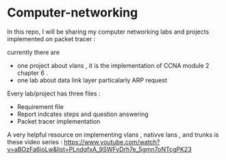 # Computer-networking
In this repo, I will be sharing my computer networking labs and projects implemented on packet tracer  :

currently there are 
* one project about vlans , it is the implementation of CCNA module 2 chapter 6  . 
* one lab about data link layer particalarly ARP request  

Every lab/project has three  files :  
* Requirement file 
* Report indcates steps and question answering 
* Packet tracer implementation

A very helpful resource on implementing vlans , nativve lans , and trunks is these video series :
https://www.youtube.com/watch?v=aBOzFa6ioLw&list=PLndqfxA_9SWFvDrh7e_5gmn7oNTcgPK23



